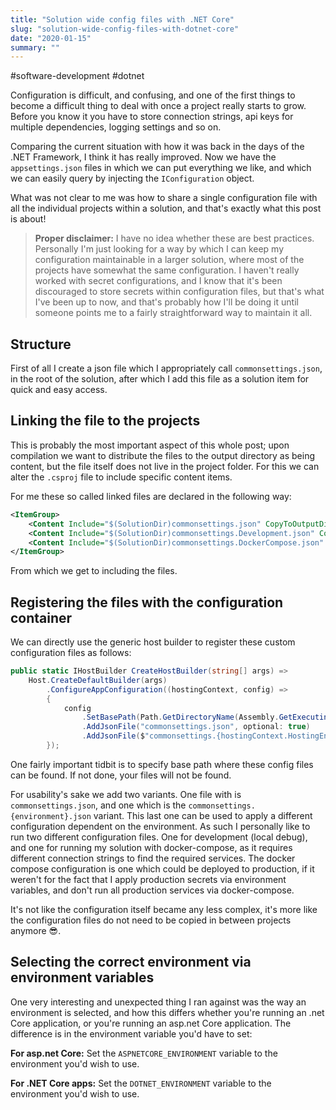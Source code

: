 ```yaml
---
title: "Solution wide config files with .NET Core"
slug: "solution-wide-config-files-with-dotnet-core"
date: "2020-01-15"
summary: ""
---
```


#software-development #dotnet

Configuration is difficult, and confusing, and one of the first things to become a difficult thing to deal with once a project really starts to grow. Before you know it you have to store connection strings, api keys for multiple dependencies, logging settings and so on.

Comparing the current situation with how it was back in the days of the .NET Framework, I think it has really improved. Now we have the `appsettings.json` files in which we can put everything we like, and which we can easily query by injecting the `IConfiguration` object.

What was not clear to me was how to share a single configuration file with all the individual projects within a solution, and that's exactly what this post is about!

> **Proper disclaimer:**
> I have no idea whether these are best practices. Personally I'm just looking for a way by which I can keep my configuration maintainable in a larger solution, where most of the projects have somewhat the same configuration. I haven't really worked with secret configurations, and I know that it's been discouraged to store secrets within configuration files, but that's what I've been up to now, and that's probably how I'll be doing it until someone points me to a fairly straightforward way to maintain it all.


## Structure

First of all I create a json file which I appropriately call `commonsettings.json`, in the root of the solution, after which I add this file as a solution item for quick and easy access.

## Linking the file to the projects

This is probably the most important aspect of this whole post; upon compilation we want to distribute the files to the output directory as being content, but the file itself does not live in the project folder. For this we can alter the `.csproj` file to include specific content items.

For me these so called linked files are declared in the following way:

```xml
<ItemGroup>
    <Content Include="$(SolutionDir)commonsettings.json" CopyToOutputDirectory="PreserveNewest" LinkBase="\" />
    <Content Include="$(SolutionDir)commonsettings.Development.json" CopyToOutputDirectory="PreserveNewest" LinkBase="\" />
    <Content Include="$(SolutionDir)commonsettings.DockerCompose.json" CopyToOutputDirectory="PreserveNewest" LinkBase="\" />
</ItemGroup>
```

From which we get to including the files.

## Registering the files with the configuration container

We can directly use the generic host builder to register these custom configuration files as follows:

```csharp
public static IHostBuilder CreateHostBuilder(string[] args) =>
    Host.CreateDefaultBuilder(args)
        .ConfigureAppConfiguration((hostingContext, config) =>
        {
            config
                .SetBasePath(Path.GetDirectoryName(Assembly.GetExecutingAssembly().Location))
                .AddJsonFile("commonsettings.json", optional: true)
                .AddJsonFile($"commonsettings.{hostingContext.HostingEnvironment.EnvironmentName}.json", optional: true);
        });
```

One fairly important tidbit is to specify base path where these config files can be found. If not done, your files will not be found.

For usability's sake we add two variants. One file with is `commonsettings.json`, and one which is the `commonsettings.{environment}.json` variant. This last one can be used to apply a different configuration dependent on the environment. As such I personally like to run two different configuration files. One for development (local debug), and one for running my solution with docker-compose, as it requires different connection strings to find the required services. The docker compose configuration is one which could be deployed to production, if it weren't for the fact that I apply production secrets via environment variables, and don't run all production services via docker-compose.

It's not like the configuration itself became any less complex, it's more like the configuration files do not need to be copied in between projects anymore 😎.

## Selecting the correct environment via environment variables

One very interesting and unexpected thing I ran against was the way an environment is selected, and how this differs whether you're running an .net Core application, or you're running an asp.net Core application. The difference is in the environment variable you'd have to set:

**For asp.net Core:**
Set the `ASPNETCORE_ENVIRONMENT` variable to the environment you'd wish to use.

**For .NET Core apps:**
Set the `DOTNET_ENVIRONMENT` variable to the environment you'd wish to use.

